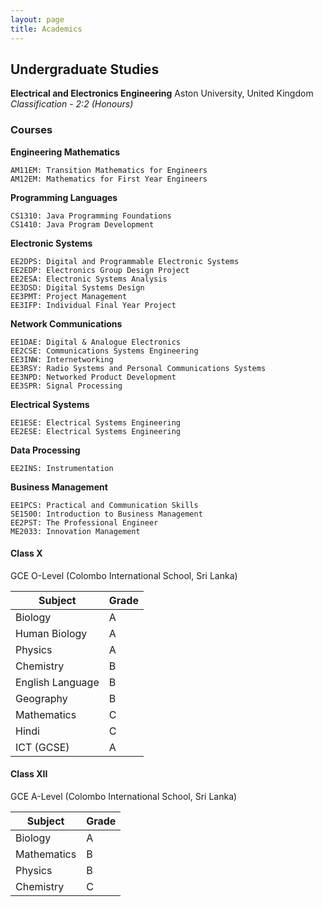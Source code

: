 ```yaml
---
layout: page
title: Academics
---
```


## Undergraduate Studies

**Electrical and Electronics Engineering**
Aston University, United Kingdom
*Classification - 2:2 (Honours)*

### Courses

**Engineering Mathematics**

```
AM11EM: Transition Mathematics for Engineers
AM12EM: Mathematics for First Year Engineers
```

**Programming Languages**

```
CS1310: Java Programming Foundations
CS1410: Java Program Development
```

**Electronic Systems**

```
EE2DPS: Digital and Programmable Electronic Systems
EE2EDP: Electronics Group Design Project
EE2ESA: Electronic Systems Analysis
EE3DSD: Digital Systems Design
EE3PMT: Project Management
EE3IFP: Individual Final Year Project
```

**Network Communications**

```
EE1DAE: Digital & Analogue Electronics
EE2CSE: Communications Systems Engineering
EE3INW: Internetworking
EE3RSY: Radio Systems and Personal Communications Systems
EE3NPD: Networked Product Development
EE3SPR: Signal Processing
```

**Electrical Systems**

```
EE1ESE: Electrical Systems Engineering
EE2ESE: Electrical Systems Engineering
```

**Data Processing**

```
EE2INS: Instrumentation
```

**Business Management**

```
EE1PCS: Practical and Communication Skills
SE1500: Introduction to Business Management
EE2PST: The Professional Engineer
ME2033: Innovation Management
```

#### Class X

GCE O-Level (Colombo International School, Sri Lanka)

|          Subject | Grade |
| ---------------- | ----- |
|          Biology | 	 A |
|    Human Biology | 	 A | 
|          Physics | 	 A |
|        Chemistry | 	 B |
| English Language | 	 B |
|        Geography | 	 B |
|      Mathematics | 	 C |
|            Hindi | 	 C |
| 		ICT (GCSE) |	 A |

#### Class XII

GCE A-Level (Colombo International School, Sri Lanka)

|     Subject | Grade |
| ----------- | ----- |
|     Biology | 	A |
| Mathematics | 	B |
|     Physics | 	B |
|   Chemistry | 	C |